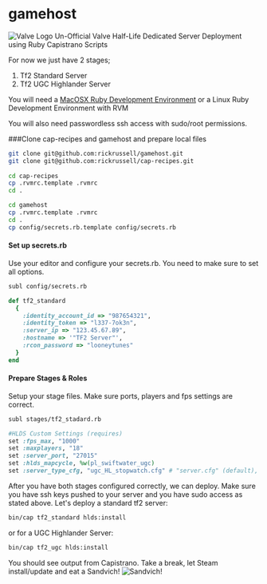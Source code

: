 gamehost
========
![Valve Logo](http://valvesoftware.com/images/header_logo.png) Un-Official Valve Half-Life Dedicated Server Deployment using Ruby Capistrano Scripts

For now we just have 2 stages; 
1. Tf2 Standard Server
1. Tf2 UGC Highlander Server

You will need a [MacOSX Ruby Development Environment](https://github.com/rickrussell/cap-recipes/wiki/Mac-osx-ruby-development-environment) or a Linux Ruby Development Environment with RVM

You will also need passwordless ssh access with sudo/root permissions.  

###Clone cap-recipes and gamehost and prepare local files

```bash
git clone git@github.com:rickrussell/gamehost.git
git clone git@github.com:rickrussell/cap-recipes.git
  
cd cap-recipes
cp .rvmrc.template .rvmrc
cd .

cd gamehost
cp .rvmrc.template .rvmrc
cd .
cp config/secrets.rb.template config/secrets.rb
```
#### Set up secrets.rb
Use your editor and configure your secrets.rb.  You need to make sure to set all options.  
```bash
subl config/secrets.rb
```
```ruby
def tf2_standard
  {
    :identity_account_id => "987654321",
    :identity_token => "l337-7ok3n",
    :server_ip => "123.45.67.89",
    :hostname => '"TF2 Server"',
    :rcon_password => "looneytunes"
  }
end
```
#### Prepare Stages & Roles
Setup your stage files. Make sure ports, players and fps settings are correct.
```bash
subl stages/tf2_stadard.rb
```
```ruby
#HLDS Custom Settings (requires)
set :fps_max, "1000"
set :maxplayers, "18"
set :server_port, "27015"
set :hlds_mapcycle, %w(pl_swiftwater_ugc)
set :server_type_cfg, "ugc_HL_stopwatch.cfg" # "server.cfg" (default), "ugc_HL_standard" (standard), "ugc_HL_koth.cfg" (King of the Hill), "ugc_HL_dom.cfg" (Domination), "ugc_HL_ctf.cfg" (CTF)
```
After you have both stages configured correctly, we can deploy.  Make sure you have ssh keys pushed to your server and you have sudo access as stated above.
Let's deploy a standard tf2 server:
```bash
bin/cap tf2_standard hlds:install
```
or for a UGC Highlander Server:
```bash
bin/cap tf2_ugc hlds:install
```
You should see output from Capistrano.  Take a break, let Steam install/update and eat a Sandvich! ![Sandvich!](http://wiki.teamfortress.com/w/images/thumb/9/95/Sandvich.png/250px-Sandvich.png)
